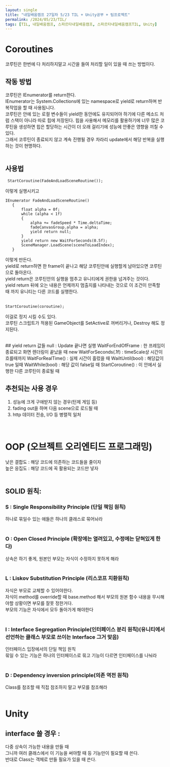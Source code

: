 ```yaml
---
layout: single
title: "내일배움캠프 27일차 5/23 TIL + Unity공부 + 팀프로젝트"
permalink: /2024/05/23/TIL/
tags: [TIL, 내일배움캠프, 스파르타내일배움캠프, 스파르타내일배움캠프TIL, Unity]
---
```


# Coroutines
코루틴은 한번에 다 처리하지말고 시간을 들여 처리할 일이 있을 때 쓰는 방법이다.  

## 작동 방법
코루틴은 IEnumerator를 return한다.  
IEnumerator는 System.Collections에 있는 namespace로 yield로 return하며 반복작업을 할 때 사용됩니다.   
코루틴은 안에 있는 로컬 변수들이 yield한 동안에도 유지되어야 하기에 다른 메소드 처럼 스택이 아니라 따로 힙에 저장된다.
힙을 사용해서 메모리를 활용하기에 너무 많은 코루틴을 생성하면 힙은 할당하는 시간이 더 오래 걸리기에 성능에 안좋은 영향을 끼칠 수 있다.   
그래서 코루틴이 종료되지 않고 계속 진행될 경우 차라리 update에서 해당 반복을 실행하는 것이 현명하다.  
<br>

## 사용법
```
 StartCoroutine(FadeAndLoadSceneRoutine());
```
이렇게 실행시키고   

```
IEnumerator FadeAndLoadSceneRoutine()
   {
       float alpha = 0f;
       while (alpha < 1f)
       {
           alpha += fadeSpeed * Time.deltaTime;
           fadeCanvasGroup.alpha = alpha;
           yield return null;
       }
       yield return new WaitForSeconds(0.5f);
       SceneManager.LoadScene(sceneToLoadIndex);
   }
```
이렇게 만든다.   
yield로 return하면 한 frame이 끝나고 해당 코루틴안에 실행할게 남아있으면 코루틴으로 돌아온다.  
yield return은 코루틴안의 실행을 멈추고 유니티에게 권한을 넘겨주는 것이다.  
yield return 뒤에 오는 내용은 언제까지 멈출지를 나타내는 것으로 이 조건이 만족할 때 까지 유니티는 다른 코드를 실행한다.  
<br>
```
StartCoroutine(coroutine);
```
이걸로 정지 시킬 수도 있다.   
코루틴 스크립트가 적용된 GameObject를 SetActive로 꺼버리거나, Destroy 해도 정지된다.  

<br>
## yield return 값들
null : Update 끝나면 실행
WaitForEndOfFrame : 한 프레임이 종료되고 화면 렌더링이 끝났을 때
new WaitForSeconds(.1f) : timeScale상 시간이 흐를때까지
WaitForRealTime() : 실제 시간이 흘렀을 때
WailtUntil(bool) : 해당값이 true 일때
WaitWhile(bool) : 해당 값이 false일 때
StartCoroutine() : 이 안에서 실행한 다른 코루틴이 종료될 때

## 추천되는 사용 경우  
1. 성능에 크게 구애받지 않는 경우(턴제 게임 등)  
2. fading out을 하며 다음 scene으로 로드될 때  
3. http 데이터 전송, I/O 등 병렬적 일처  
<br>

# OOP (오브젝트 오리엔티드 프로그래밍)
낮은 결합도 : 해당 코드에 의존하는 코드들을 줄이자  
높은 응집도 : 해당 코드에 꼭 활용되는 코드만 넣자  
<br>

## SOLID 원칙:  

### S : Single Responsibility Principle (단일 책임 원칙)  
하나로 묶일수 있는 애들은 하나의 클래스로 묶어놔라  
<br>

### O : Open Closed Principle (확장에는 열려있고, 수정에는 닫혀있게 한다)
상속은 하기 좋게, 원본인 부모는 자식이 수정하지 못하게 해라  
<br>

### L : Liskov Substitution Principle (리스코프 치환원칙)
자식은 부모로 교체할 수 있어야한다.  
자식이 method를 override할 때 base.method 해서 부모의 원본 함수 내용을 무시해야할 상황이면 부모를 잘못 정한거다.  
부모의 기능은 자식에서 모두 돌아가게 해야한다  
<br>

### I : Interface Segregation Principle(인터페이스 분리 원칙)(유니티에서 선언하는 클래스 부모로 쓰이는 Interface 그거 맞음)  
인터페이스 입장에서의 단일 책임 원칙  
묶일 수 있는 기능은 하나의 인터페이스로 묶고 기능이 다르면 인터페이스를 나눠라    
<br>

### D : Dependency inversion principle(의존 역전 원칙)  
Class를 참조할 때 직접 참조하지 말고 부모를 참조해라  
<br>

# Unity
## interface 쓸 경우 : 
다중 상속이 가능한 내용을 만들 때  
그니까 여러 클래스에서 이 기능을 써야할 때 등 기능만이 필요할 때 쓴다.  
반대로 Class는 객체로 만들 필요가 있을 때 쓴다.  

